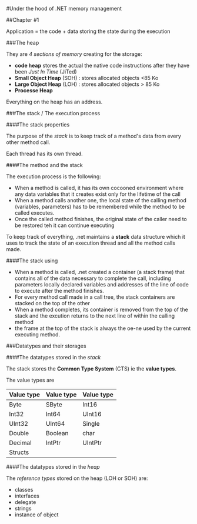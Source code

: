 #Under the hood of .NET memory management

##Chapter #1

Application = the code + data storing the state during the execution

###The heap

They are _4 sections of memory_  creating for the storage:
- __code heap__ stores the actual the native code instructions after they have been _Just In Time_ (JiTed)
- __Small Object Heap__ (SOH) : stores allocated objects <85 Ko 
- __Large Object Heap__ (LOH) : stores allocated objects > 85 Ko
- __Processe Heap__

Everything on the heap has an address.

###The stack / The execution process

####The stack properties

The purpose of the _stack_ is to keep track of a method's data from every other method call.

Each thread has its own thread.

####The method and the stack

The execution process is the following:
- When a method is called, it has its own cocooned environment where any data variables that it creates exist only for the lifetime of the call
- When a method calls another one, the local state of the calling method (variables, parameters) has to be remembered while the method to be called executes. 
- Once the called method finishes, the original state of the caller need to be restored teh it can continue executing

To keep track of everything, .net maintains a __stack__ data structure which it uses to track the state of an execution thread and all the method calls made.

####The stack using

- When a method is called, .net created a container (a stack frame) that contains all of the data necessary to complete the call, including parameters locally declared variables and addresses of the line of code to execute after the method finishes.
- For every method call made in a call tree, the stack containers are stacked on the top of the other
- When a method completes, its container is removed from the top of the stack and the excution returns to the next line of within the calling method
- the frame at the top of the stack is always the oe-ne used by the current executing method.

###Datatypes and their storages

####The datatypes stored in the _stack_

The stack stores the __Common Type System__ (CTS) ie the __value types__.

The value types are

|Value type | Value type | Value type |
|:-----|:------|:------|
| Byte | SByte | Int16 |
| Int32 | Int64 | UInt16 |
| UInt32 | UInt64 | Single |
| Double | Boolean | char |
| Decimal | IntPtr | UIntPtr |
| Structs | | 

####The datatypes stored in the _heap_

The _reference types_ stored on the heap (LOH or SOH) are:
- classes
- interfaces
- delegate
- strings
- instance of object














